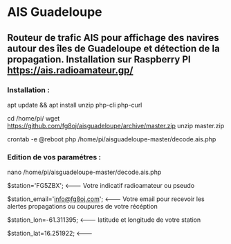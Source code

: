 # AIS Guadeloupe

## Routeur de trafic AIS pour affichage des navires autour des îles de Guadeloupe et détection de la propagation. Installation sur Raspberry PI https://ais.radioamateur.gp/

### Installation :

apt update && apt install unzip php-cli php-curl

cd /home/pi/
wget https://github.com/fg8oj/aisguadeloupe/archive/master.zip
unzip master.zip 

crontab -e
@reboot php /home/pi/aisguadeloupe-master/decode.ais.php

### Edition de vos paramétres : 

nano /home/pi/aisguadeloupe-master/decode.ais.php

$station='FG5ZBX'; <--- Votre indicatif radioamateur ou pseudo

$station_email='info@fg8oj.com'; <--- Votre email pour recevoir les alertes propagations ou coupures de votre récéption

$station_lon=-61.311395; <--- latitude et longitude  de votre station

$station_lat=16.251922;  <--- 
